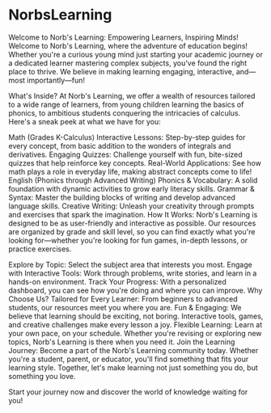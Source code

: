 # NorbsLearning

Welcome to Norb's Learning: Empowering Learners, Inspiring Minds!
Welcome to Norb's Learning, where the adventure of education begins! Whether you're a curious young mind just starting your academic journey or a dedicated learner mastering complex subjects, you've found the right place to thrive. We believe in making learning engaging, interactive, and—most importantly—fun!

What's Inside?
At Norb's Learning, we offer a wealth of resources tailored to a wide range of learners, from young children learning the basics of phonics, to ambitious students conquering the intricacies of calculus. Here's a sneak peek at what we have for you:

Math (Grades K-Calculus)
Interactive Lessons: Step-by-step guides for every concept, from basic addition to the wonders of integrals and derivatives.
Engaging Quizzes: Challenge yourself with fun, bite-sized quizzes that help reinforce key concepts.
Real-World Applications: See how math plays a role in everyday life, making abstract concepts come to life!
English (Phonics through Advanced Writing)
Phonics & Vocabulary: A solid foundation with dynamic activities to grow early literacy skills.
Grammar & Syntax: Master the building blocks of writing and develop advanced language skills.
Creative Writing: Unleash your creativity through prompts and exercises that spark the imagination.
How It Works:
Norb's Learning is designed to be as user-friendly and interactive as possible. Our resources are organized by grade and skill level, so you can find exactly what you're looking for—whether you're looking for fun games, in-depth lessons, or practice exercises.

Explore by Topic: Select the subject area that interests you most.
Engage with Interactive Tools: Work through problems, write stories, and learn in a hands-on environment.
Track Your Progress: With a personalized dashboard, you can see how you're doing and where you can improve.
Why Choose Us?
Tailored for Every Learner: From beginners to advanced students, our resources meet you where you are.
Fun & Engaging: We believe that learning should be exciting, not boring. Interactive tools, games, and creative challenges make every lesson a joy.
Flexible Learning: Learn at your own pace, on your schedule. Whether you're revising or exploring new topics, Norb's Learning is there when you need it.
Join the Learning Journey:
Become a part of the Norb's Learning community today. Whether you're a student, parent, or educator, you'll find something that fits your learning style. Together, let's make learning not just something you do, but something you love.

Start your journey now and discover the world of knowledge waiting for you!